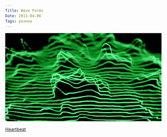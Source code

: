 ```yaml
---
Title: Wave Forms
Date: 2011-04-06
Tags: разное
---
```


![wave_forms.gif](images/wave_forms.gif)

[Heartbeat](http://djsheep.tumblr.com/post/4344605930/wave-forms)